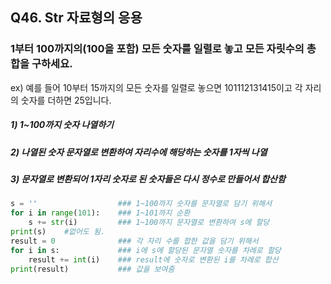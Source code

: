 ## Q46. Str 자료형의 응용

### 1부터 100까지의(100을 포함) 모든 숫자를 일렬로 놓고 모든 자릿수의 총 합을 구하세요.  

ex) 예를 들어 10부터 15까지의 모든 숫자를 일렬로 놓으면 101112131415이고 각 자리의 숫자를 더하면 25입니다.

##### 1) 1~100까지 숫자 나열하기

##### 2) 나열된 숫자 문자열로 변환하여 자리수에 해당하는 숫자를 1자씩 나열

##### 3) 문자열로 변환되어 1자리 숫자로 된 숫자들은 다시 정수로 만들어서 합산함



~~~python
s = ''                  ### 1~100까지 숫자를 문자열로 담기 위해서
for i in range(101):    ### 1~101까지 순환
    s += str(i)         ### 1~100까지 문자열로 변환하여 s에 할당
print(s)    #없어도 됨. 
result = 0              ### 각 자리 수를 합한 값을 담기 위해서
for i in s:             ### i에 s에 할당된 문자열 숫자를 차례로 할당
    result += int(i)    ### result에 숫자로 변환된 i를 차례로 합산
print(result)           ### 값을 보여줌
~~~

